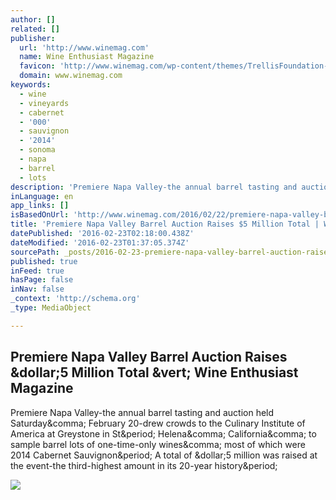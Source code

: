 ```yaml
---
author: []
related: []
publisher:
  url: 'http://www.winemag.com'
  name: Wine Enthusiast Magazine
  favicon: 'http://www.winemag.com/wp-content/themes/TrellisFoundation-child/assets/img/favicon.ico'
  domain: www.winemag.com
keywords:
  - wine
  - vineyards
  - cabernet
  - '000'
  - sauvignon
  - '2014'
  - sonoma
  - napa
  - barrel
  - lots
description: 'Premiere Napa Valley-the annual barrel tasting and auction held Saturday, February 20-drew crowds to the Culinary Institute of America at Greystone in St. Helena, California, to sample barrel lots of one-time-only wines, most of which were 2014 Cabernet Sauvignon. A total of $5 million was raised at the event-the third-highest amount in its 20-year history.'
inLanguage: en
app_links: []
isBasedOnUrl: 'http://www.winemag.com/2016/02/22/premiere-napa-valley-barrel-auction-raises-5-million-total/'
title: 'Premiere Napa Valley Barrel Auction Raises $5 Million Total | Wine Enthusiast Magazine'
datePublished: '2016-02-23T02:18:00.438Z'
dateModified: '2016-02-23T01:37:05.374Z'
sourcePath: _posts/2016-02-23-premiere-napa-valley-barrel-auction-raises-dollar5-million-total.md
published: true
inFeed: true
hasPage: false
inNav: false
_context: 'http://schema.org'
_type: MediaObject

---
```

<article style=""><h1>Premiere Napa Valley Barrel Auction Raises &amp;dollar;5 Million Total &amp;vert; Wine Enthusiast Magazine</h1><p>Premiere Napa Valley-the annual barrel tasting and auction held Saturday&amp;comma; February 20-drew crowds to the Culinary Institute of America at Greystone in St&amp;period; Helena&amp;comma; California&amp;comma; to sample barrel lots of one-time-only wines&amp;comma; most of which were 2014 Cabernet Sauvignon&amp;period; A total of &amp;dollar;5 million was raised at the event-the third-highest amount in its 20-year history&amp;period;</p><img src="http://www.winemag.com/wp-content/uploads/2016/02/nvp.jpg" /></article>